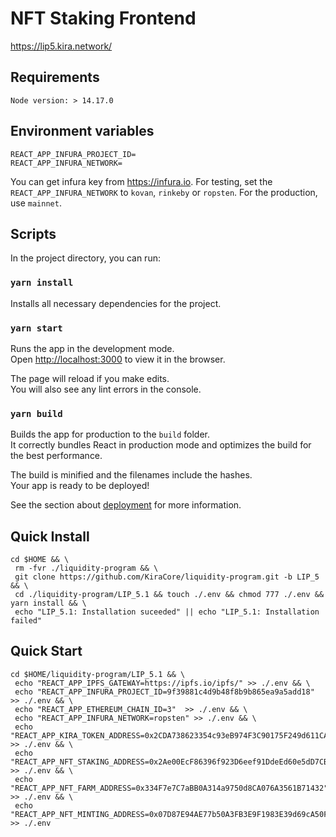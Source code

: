 # NFT Staking Frontend

https://lip5.kira.network/

## Requirements

`Node version: > 14.17.0`

## Environment variables

```
REACT_APP_INFURA_PROJECT_ID=
REACT_APP_INFURA_NETWORK=
```

You can get infura key from https://infura.io.
For testing, set the `REACT_APP_INFURA_NETWORK` to `kovan`, `rinkeby` or `ropsten`. For the production, use `mainnet`.

## Scripts

In the project directory, you can run:

### `yarn install`

Installs all necessary dependencies for the project.

### `yarn start`

Runs the app in the development mode.\
Open [http://localhost:3000](http://localhost:3000) to view it in the browser.

The page will reload if you make edits.\
You will also see any lint errors in the console.

### `yarn build`

Builds the app for production to the `build` folder.\
It correctly bundles React in production mode and optimizes the build for the best performance.

The build is minified and the filenames include the hashes.\
Your app is ready to be deployed!

See the section about [deployment](https://facebook.github.io/create-react-app/docs/deployment) for more information.

## Quick Install

```
cd $HOME && \
 rm -fvr ./liquidity-program && \
 git clone https://github.com/KiraCore/liquidity-program.git -b LIP_5 && \
 cd ./liquidity-program/LIP_5.1 && touch ./.env && chmod 777 ./.env && yarn install && \
 echo "LIP_5.1: Installation suceeded" || echo "LIP_5.1: Installation failed"
```

## Quick Start

```
cd $HOME/liquidity-program/LIP_5.1 && \
 echo "REACT_APP_IPFS_GATEWAY=https://ipfs.io/ipfs/" >> ./.env && \
 echo "REACT_APP_INFURA_PROJECT_ID=9f39881c4d9b48f8b9b865ea9a5add18" >> ./.env && \
 echo "REACT_APP_ETHEREUM_CHAIN_ID=3"  >> ./.env && \
 echo "REACT_APP_INFURA_NETWORK=ropsten" >> ./.env && \
 echo "REACT_APP_KIRA_TOKEN_ADDRESS=0x2CDA738623354c93eB974F3C90175F249d611CA4" >> ./.env && \
 echo "REACT_APP_NFT_STAKING_ADDRESS=0x2Ae00EcF86396f923D6eef91DdeEd60e5dD7CBeC" >> ./.env && \
 echo "REACT_APP_NFT_FARM_ADDRESS=0x334F7e7C7aBB0A314a9750d8CA076A3561B71432" >> ./.env && \
 echo "REACT_APP_NFT_MINTING_ADDRESS=0x07D87E94AE77b50A3FB3E9F1983E39d69cA50F6C" >> ./.env 
```
